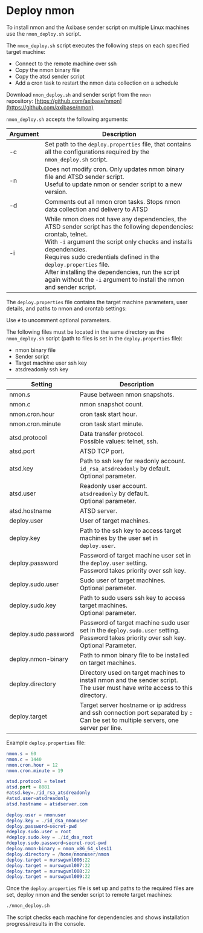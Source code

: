# Deploy nmon

To install nmon and the Axibase sender script on multiple Linux machines use the `nmon_deploy.sh` script.

The `nmon_deploy.sh` script executes the following steps on each specified target machine:

* Connect to the remote machine over ssh
* Copy the nmon binary file
* Copy the atsd sender script
* Add a cron task to restart the nmon data collection on a schedule

Download `nmon_deploy.sh` and sender script from the `nmon` repository: [https://github.com/axibase/nmon](https://github.com/axibase/nmon)

`nmon_deploy.sh` accepts the following arguments:

| Argument | Description |
| --- | --- |
|  -c  |  Set path to the `deploy.properties` file, that contains all the configurations required by the `nmon_deploy.sh` script.  |
|  -n  |  Does not modify cron. Only updates nmon binary file and ATSD sender script.<br>Useful to update nmon or sender script to a new version.  |
|  -d  |  Comments out all nmon cron tasks. Stops nmon data collection and delivery to ATSD  |
|  -i  |  While nmon does not have any dependencies, the ATSD sender script has the following dependencies: crontab, telnet.<br>With `-i` argument the script only checks and installs dependencies.<br>Requires sudo credentials defined in the `deploy.properties` file.<br>After installing the dependencies, run the script again without the `-i` argument to install the nmon and sender script.  |

The `deploy.properties` file contains the target machine parameters, user details, and paths to nmon and crontab settings:

Use `#` to uncomment optional parameters.

The following files must be located in the same directory as the `nmon_deploy.sh` script (path to files is set in the `deploy.properties` file):

* nmon binary file
* Sender script
* Target machine user ssh key
* atsdreadonly ssh key

| Setting | Description |
| --- | --- |
|  nmon.s  |  Pause between nmon snapshots.  |
|  nmon.c  |  nmon snapshot count.  |
|  nmon.cron.hour  |  cron task start hour.  |
|  nmon.cron.minute  |  cron task start minute.  |
|  atsd.protocol  |  Data transfer protocol.<br>Possible values: telnet, ssh.  |
|  atsd.port  |  ATSD TCP port.  |
|  atsd.key  |  Path to ssh key for readonly account.<br>`id_rsa_atsdreadonly` by default.<br>Optional parameter.  |
|  atsd.user  |  Readonly user account.<br>`atsdreadonly` by default.<br>Optional parameter.  |
|  atsd.hostname  |  ATSD server.  |
|  deploy.user  |  User of target machines.  |
|  deploy.key  |  Path to the ssh key to access target machines by the user set in `deploy.user`.  |
|  deploy.password  |  Password of target machine user set in the `deploy.user` setting.<br>Password takes priority over ssh key.  |
|  deploy.sudo.user  |  Sudo user of target machines.<br>Optional parameter.  |
|  deploy.sudo.key  |  Path to sudo users ssh key to access target machines.<br>Optional parameter.  |
|  deploy.sudo.password  |  Password of target machine sudo user set in the `deploy.sudo.user` setting.<br>Password takes priority over ssh key.<br>Optional Parameter.  |
|  deploy.nmon-binary  |  Path to nmon binary file to be installed on target machines.  |
|  deploy.directory  |  Directory used on target machines to install nmon and the sender script.<br>The user must have write access to this directory.  |
|  deploy.target  |  Target server hostname or ip address and ssh connection port separated by `:`<br>Can be set to multiple servers, one server per line.  |

Example `deploy.properties` file:

```elm
nmon.s = 60
nmon.c = 1440
nmon.cron.hour = 12
nmon.cron.minute = 19

atsd.protocol = telnet
atsd.port = 8081
#atsd.key=./id_rsa_atsdreadonly
#atsd.user=atsdreadonly
atsd.hostname = atsdserver.com

deploy.user = nmonuser
deploy.key = ./id_dsa_nmonuser
deploy.password=secret-pwd
#deploy.sudo.user = root
#deploy.sudo.key = ./id_dsa_root
#deploy.sudo.password=secret-root-pwd
deploy.nmon-binary = nmon_x86_64_sles11
deploy.directory = /home/nmonuser/nmon
deploy.target = nurswgvml006:22
deploy.target = nurswgvml007:22
deploy.target = nurswgvml008:22
deploy.target = nurswgvml009:22
```

Once the `deploy.properties` file is set up and paths to the required files are set, deploy nmon and the sender script to remote target machines:

```sh
./nmon_deploy.sh
```

The script checks each machine for dependencies and shows installation progress/results in the console.
